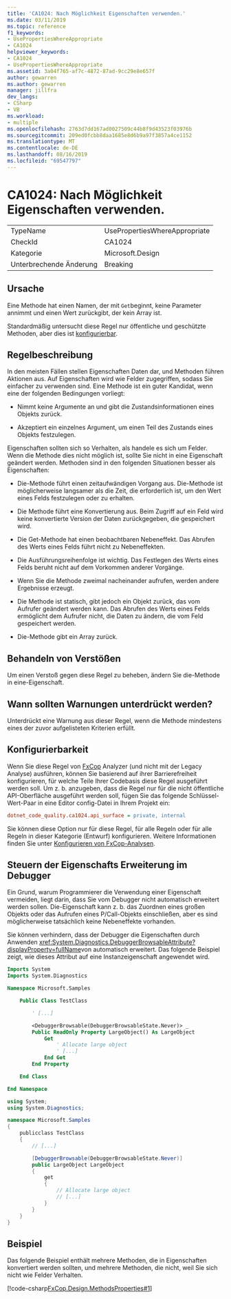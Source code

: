 ```yaml
---
title: 'CA1024: Nach Möglichkeit Eigenschaften verwenden.'
ms.date: 03/11/2019
ms.topic: reference
f1_keywords:
- UsePropertiesWhereAppropriate
- CA1024
helpviewer_keywords:
- CA1024
- UsePropertiesWhereAppropriate
ms.assetid: 3a04f765-af7c-4872-87ad-9cc29e8e657f
author: gewarren
ms.author: gewarren
manager: jillfra
dev_langs:
- CSharp
- VB
ms.workload:
- multiple
ms.openlocfilehash: 2763d7dd167ad0027509c44b8f9d43523f03976b
ms.sourcegitcommit: 209ed0fcbb8daa1685e8d6b9a97f3857a4ce1152
ms.translationtype: MT
ms.contentlocale: de-DE
ms.lasthandoff: 08/16/2019
ms.locfileid: "69547797"
---
```

# <a name="ca1024-use-properties-where-appropriate"></a>CA1024: Nach Möglichkeit Eigenschaften verwenden.

|||
|-|-|
|TypeName|UsePropertiesWhereAppropriate|
|CheckId|CA1024|
|Kategorie|Microsoft.Design|
|Unterbrechende Änderung|Breaking|

## <a name="cause"></a>Ursache

Eine Methode hat einen Namen, der mit `Get`beginnt, keine Parameter annimmt und einen Wert zurückgibt, der kein Array ist.

Standardmäßig untersucht diese Regel nur öffentliche und geschützte Methoden, aber dies ist [konfigurierbar](#configurability).

## <a name="rule-description"></a>Regelbeschreibung

In den meisten Fällen stellen Eigenschaften Daten dar, und Methoden führen Aktionen aus. Auf Eigenschaften wird wie Felder zugegriffen, sodass Sie einfacher zu verwenden sind. Eine Methode ist ein guter Kandidat, wenn eine der folgenden Bedingungen vorliegt:

- Nimmt keine Argumente an und gibt die Zustandsinformationen eines Objekts zurück.

- Akzeptiert ein einzelnes Argument, um einen Teil des Zustands eines Objekts festzulegen.

Eigenschaften sollten sich so Verhalten, als handele es sich um Felder. Wenn die Methode dies nicht möglich ist, sollte Sie nicht in eine Eigenschaft geändert werden. Methoden sind in den folgenden Situationen besser als Eigenschaften:

- Die-Methode führt einen zeitaufwändigen Vorgang aus. Die-Methode ist möglicherweise langsamer als die Zeit, die erforderlich ist, um den Wert eines Felds festzulegen oder zu erhalten.

- Die Methode führt eine Konvertierung aus. Beim Zugriff auf ein Feld wird keine konvertierte Version der Daten zurückgegeben, die gespeichert wird.

- Die Get-Methode hat einen beobachtbaren Nebeneffekt. Das Abrufen des Werts eines Felds führt nicht zu Nebeneffekten.

- Die Ausführungsreihenfolge ist wichtig. Das Festlegen des Werts eines Felds beruht nicht auf dem Vorkommen anderer Vorgänge.

- Wenn Sie die Methode zweimal nacheinander aufrufen, werden andere Ergebnisse erzeugt.

- Die Methode ist statisch, gibt jedoch ein Objekt zurück, das vom Aufrufer geändert werden kann. Das Abrufen des Werts eines Felds ermöglicht dem Aufrufer nicht, die Daten zu ändern, die vom Feld gespeichert werden.

- Die-Methode gibt ein Array zurück.

## <a name="how-to-fix-violations"></a>Behandeln von Verstößen

Um einen Verstoß gegen diese Regel zu beheben, ändern Sie die-Methode in eine-Eigenschaft.

## <a name="when-to-suppress-warnings"></a>Wann sollten Warnungen unterdrückt werden?

Unterdrückt eine Warnung aus dieser Regel, wenn die Methode mindestens eines der zuvor aufgelisteten Kriterien erfüllt.

## <a name="configurability"></a>Konfigurierbarkeit

Wenn Sie diese Regel von [FxCop](install-fxcop-analyzers.md) Analyzer (und nicht mit der Legacy Analyse) ausführen, können Sie basierend auf ihrer Barrierefreiheit konfigurieren, für welche Teile Ihrer Codebasis diese Regel ausgeführt werden soll. Um z. b. anzugeben, dass die Regel nur für die nicht öffentliche API-Oberfläche ausgeführt werden soll, fügen Sie das folgende Schlüssel-Wert-Paar in eine Editor config-Datei in Ihrem Projekt ein:

```ini
dotnet_code_quality.ca1024.api_surface = private, internal
```

Sie können diese Option nur für diese Regel, für alle Regeln oder für alle Regeln in dieser Kategorie (Entwurf) konfigurieren. Weitere Informationen finden Sie unter [Konfigurieren von FxCop-Analysen](configure-fxcop-analyzers.md).

## <a name="control-property-expansion-in-the-debugger"></a>Steuern der Eigenschafts Erweiterung im Debugger

Ein Grund, warum Programmierer die Verwendung einer Eigenschaft vermeiden, liegt darin, dass Sie vom Debugger nicht automatisch erweitert werden sollen. Die-Eigenschaft kann z. b. das Zuordnen eines großen Objekts oder das Aufrufen eines P/Call-Objekts einschließen, aber es sind möglicherweise tatsächlich keine Nebeneffekte vorhanden.

Sie können verhindern, dass der Debugger die Eigenschaften durch Anwenden <xref:System.Diagnostics.DebuggerBrowsableAttribute?displayProperty=fullName>von automatisch erweitert. Das folgende Beispiel zeigt, wie dieses Attribut auf eine Instanzeigenschaft angewendet wird.

```vb
Imports System
Imports System.Diagnostics

Namespace Microsoft.Samples

    Public Class TestClass

        ' [...]

        <DebuggerBrowsable(DebuggerBrowsableState.Never)> _
        Public ReadOnly Property LargeObject() As LargeObject
            Get
                ' Allocate large object
                ' [...]
            End Get
        End Property

    End Class

End Namespace
```

```csharp
using System;
using System.Diagnostics;

namespace Microsoft.Samples
{
    publicclass TestClass
    {
        // [...]

        [DebuggerBrowsable(DebuggerBrowsableState.Never)]
        public LargeObject LargeObject
        {
            get
            {
                // Allocate large object
                // [...]
            }
        }
    }
}
```

## <a name="example"></a>Beispiel

Das folgende Beispiel enthält mehrere Methoden, die in Eigenschaften konvertiert werden sollten, und mehrere Methoden, die nicht, weil Sie sich nicht wie Felder Verhalten.

[!code-csharp[FxCop.Design.MethodsProperties#1](../code-quality/codesnippet/CSharp/ca1024-use-properties-where-appropriate_1.cs)]
